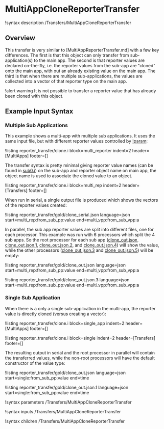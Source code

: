 # MultiAppCloneReporterTransfer

!syntax description /Transfers/MultiAppCloneReporterTransfer

## Overview

This transfer is very similar to [MultiAppReporterTransfer.md] with a few key differences. The first is that this object can only transfer from sub-application(s) to the main app. The second is that reporter values are declared on-the-fly, i.e. the reporter values from the sub-app are "cloned" onto the main app, with out an already existing value on the main app. The third is that when there are multiple sub-applications, the values are collected into a vector of that reporter type on the main app.

!alert warning
It is not possible to transfer a reporter value that has already been cloned with this object. 

## Example Input Syntax

### Multiple Sub Applications

This example shows a multi-app with multiple sub applications. It uses the same input file, but with different reporter values controlled by [!param](/MultiApps/TransientMultiApp/cli_args):

!listing reporter_transfer/clone.i block=multi_reporter indent=2 header=[MultiApps] footer=[]

The transfer syntax is pretty minimal giving reporter value names (can be found in [sub0.i](reporter_transfer/sub0.i)) on the sub-app and reporter object name on main app, the object name is used to associate the cloned value to an object.

!listing reporter_transfer/clone.i block=multi_rep indent=2 header=[Transfers] footer=[]

When run in serial, a single output file is produced which shows the vectors of the reporter values created:

!listing reporter_transfer/gold/clone_serial.json language=json start=multi_rep:from_sub_pp:value end=multi_vpp:from_sub_vpp:a

In parallel, the sub app reporter values are split into different files, one for each processor. This example was run with 6 processors which split the 4 sub apps. So the root processor for each sub app ([clone_out.json](reporter_transfer/gold/clone_out.json), [clone_out.json.1](reporter_transfer/gold/clone_out.json.1), [clone_out.json.2](reporter_transfer/gold/clone_out.json.2), and [clone_out.json.4](reporter_transfer/gold/clone_out.json.4)) will show the value, while the other processors ([clone_out.json.3](reporter_transfer/gold/clone_out.json.3) and [clone_out.json.5](reporter_transfer/gold/clone_out.json.5)) will be empty:

!listing reporter_transfer/gold/clone_out.json language=json start=multi_rep:from_sub_pp:value end=multi_vpp:from_sub_vpp:a

!listing reporter_transfer/gold/clone_out.json.3 language=json start=multi_rep:from_sub_pp:value end=multi_vpp:from_sub_vpp:a

### Single Sub Application

When there is a only a single sub-application in the multi-app, the reporter value is directly cloned (versus creating a vector):

!listing reporter_transfer/clone.i block=single_app indent=2 header=[MultiApps] footer=[]

!listing reporter_transfer/clone.i block=single indent=2 header=[Transfers] footer=[]

The resulting output in serial and the root processor in parallel will contain the transferred values, while the non-root processors will have the default constructor of the value type:

!listing reporter_transfer/gold/clone_out.json language=json start=single:from_sub_pp:value end=time

!listing reporter_transfer/gold/clone_out.json.1 language=json start=single:from_sub_pp:value end=time

!syntax parameters /Transfers/MultiAppCloneReporterTransfer

!syntax inputs /Transfers/MultiAppCloneReporterTransfer

!syntax children /Transfers/MultiAppCloneReporterTransfer
